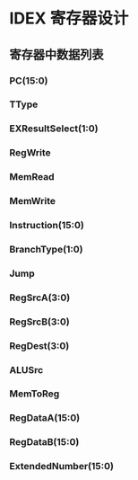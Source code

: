 # IDEX 寄存器设计

## 寄存器中数据列表

### PC(15:0)

### TType

### EXResultSelect(1:0)

### RegWrite

### MemRead

### MemWrite

### Instruction(15:0)

### BranchType(1:0)

### Jump

### RegSrcA(3:0)

### RegSrcB(3:0)

### RegDest(3:0)

### ALUSrc

### MemToReg

### RegDataA(15:0)

### RegDataB(15:0)

### ExtendedNumber(15:0)
